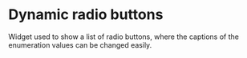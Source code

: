 # Dynamic radio buttons
Widget used to show a list of radio buttons, where the captions of the enumeration values can be changed easily.
